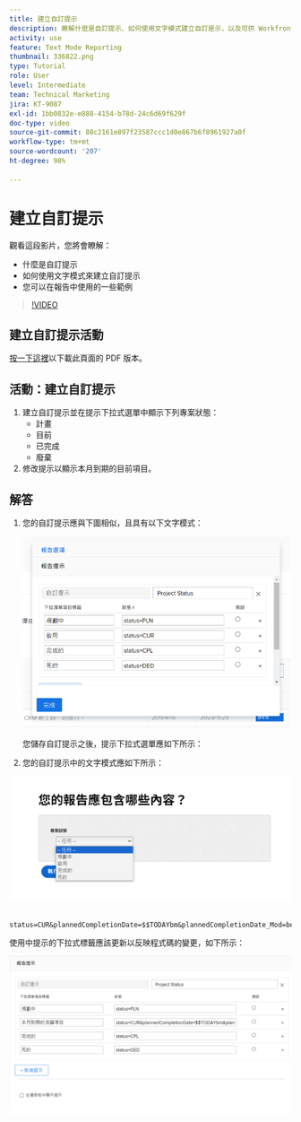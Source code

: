 ```yaml
---
title: 建立自訂提示
description: 瞭解什麼是自訂提示、如何使用文字模式建立自訂是示，以及可供 Workfront 之報告功能使用的範例。
activity: use
feature: Text Mode Reporting
thumbnail: 336822.png
type: Tutorial
role: User
level: Intermediate
team: Technical Marketing
jira: KT-9087
exl-id: 1bb0832e-e888-4154-b78d-24c6d69f629f
doc-type: video
source-git-commit: 88c2161e897f23587ccc1d0e867b6f8961927a0f
workflow-type: tm+mt
source-wordcount: '207'
ht-degree: 98%

---
```


# 建立自訂提示

觀看這段影片，您將會瞭解：

* 什麼是自訂提示
* 如何使用文字模式來建立自訂提示
* 您可以在報告中使用的一些範例

>[!VIDEO](https://video.tv.adobe.com/v/336822/?quality=12&learn=on)

## 建立自訂提示活動

[按一下這裡](/help/assets/create-custom-prompts-activities.pdf)以下載此頁面的 PDF 版本。

## 活動：建立自訂提示

1. 建立自訂提示並在提示下拉式選單中顯示下列專案狀態：
   * 計畫
   * 目前
   * 已完成
   * 廢棄
1. 修改提示以顯示本月到期的目前項目。

## 解答

1. 您的自訂提示應與下圖相似，且具有以下文字模式：

   ![影像顯示在文字模式中建立新篩選器的畫面](assets/cp-01.png)

   您儲存自訂提示之後，提示下拉式選單應如下所示：

1. 您的自訂提示中的文字模式應如下所示：

![影像顯示在文字模式中建立新篩選器的畫面](assets/cp-02.png)

```
   status=CUR&plannedCompletionDate=$$TODAYbm&plannedCompletionDate_Mod=between&plannedCompletionDate_Range=$$TODAYem 
```

使用中提示的下拉式標籤應該更新以反映程式碼的變更，如下所示：

![影像顯示在文字模式中建立新篩選器的畫面](assets/cp-02a.png)
